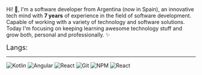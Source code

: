 Hi! 👋, I'm a software developer from Argentina (now in Spain), an innovative tech mind with <strong>7 years</strong> of experience in the field of software development. Capable of working with a variety of technology and software solutions. Today I'm focusing on keeping learning awesome technology stuff and grow both, personal and professionally. ✨

<div style="display: flex; align-items: center;">
    <span style="font-size: 18px; margin-right: 10px;">Langs:</span>
    <img src='https://flagpedia.net/data/flags/w580/ar.webp' width='21' height='15' style="margin-left: 5px;">
    <img src='https://flagpedia.net/data/flags/w580/it.webp' width='21' height='15' style="margin-left: 5px;">
    <img src='https://flagpedia.net/data/flags/w580/es.webp' width='21' height='15' style="margin-left: 5px;">
    <img src='https://flagpedia.net/data/flags/w580/br.webp' width='21' height='15' style="margin-left: 5px;">
</div>
<hr>

<div>
    <img src="https://img.shields.io/badge/Kotlin-A020F0?&style=for-the-badge&logo=kotlin&logoColor=white" alt="Kotlin">
    <img src="https://img.shields.io/badge/Angular-DD0031?style=for-the-badge&logo=angular&logoColor=white" alt="Angular">
    <img src="https://img.shields.io/badge/-react-000000?logo=react&logoColor=7CDFFE&style=for-the-badge" alt="React">
    <img src="https://img.shields.io/badge/-git-E84D31?logo=git&logoColor=white&style=for-the-badge" alt="Git">
    <img src="https://img.shields.io/badge/-npm-000000?logo=npm&logoColor=white&style=for-the-badge" alt="NPM">
    <img src="https://img.shields.io/badge/-react-000000?logo=react&logoColor=7CDFFE&style=for-the-badge" alt="React">
</div>



